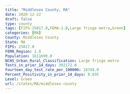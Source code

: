 ```yaml
---
title: "Middlesex County, MA"
date: 2020-12-22
draft: false
type: county
tags: [FIPS:25017.0,FEMA:1.0,Large fringe metro,Green]
categories: [MA]
County: Middlesex County
State: MA
FIPS: 25017.0
FEMA_Region: 1.0
Population: 1611699.0
NCHS_Urban_Rural_Classification: Large fringe metro
Tests_in_prior_14_days: 302172.0
Fourteen_day_test_rate_per_100000: 18749.0
Percent_Positivity_in_prior_14_days: 0.035
Level: Green
url: /states/MA/middlesex-county
---
```



